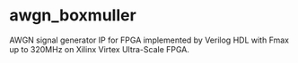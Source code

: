 # awgn_boxmuller
AWGN signal generator IP for FPGA implemented by Verilog HDL with Fmax up to 320MHz on Xilinx Virtex Ultra-Scale FPGA.
